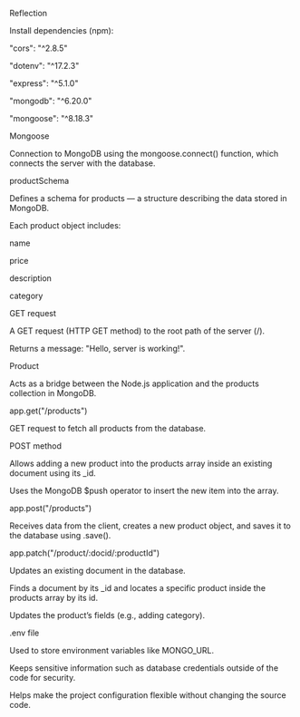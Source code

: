 Reflection

Install dependencies (npm):

"cors": "^2.8.5"

"dotenv": "^17.2.3"

"express": "^5.1.0"

"mongodb": "^6.20.0"

"mongoose": "^8.18.3"

Mongoose

Connection to MongoDB using the mongoose.connect() function, which connects the server with the database.

productSchema

Defines a schema for products — a structure describing the data stored in MongoDB.

Each product object includes:

name

price

description

category

GET request

A GET request (HTTP GET method) to the root path of the server (/).

Returns a message: "Hello, server is working!".

Product

Acts as a bridge between the Node.js application and the products collection in MongoDB.

app.get("/products")

GET request to fetch all products from the database.

POST method

Allows adding a new product into the products array inside an existing document using its _id.

Uses the MongoDB $push operator to insert the new item into the array.

app.post("/products")

Receives data from the client, creates a new product object, and saves it to the database using .save().

app.patch("/product/:docid/:productId")

Updates an existing document in the database.

Finds a document by its _id and locates a specific product inside the products array by its id.

Updates the product’s fields (e.g., adding category).

.env file

Used to store environment variables like MONGO_URL.

Keeps sensitive information such as database credentials outside of the code for security.

Helps make the project configuration flexible without changing the source code.
